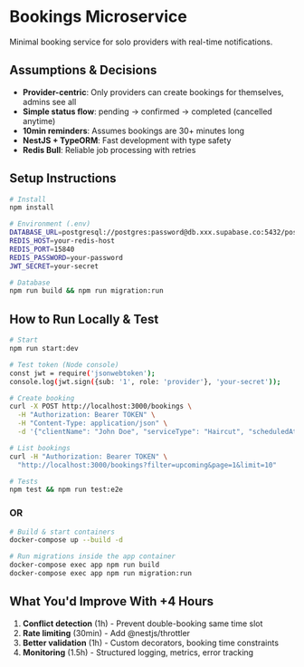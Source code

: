 
# Bookings Microservice

Minimal booking service for solo providers with real-time notifications.

## Assumptions & Decisions

- **Provider-centric**: Only providers can create bookings for themselves, admins see all
- **Simple status flow**: pending → confirmed → completed (cancelled anytime)
- **10min reminders**: Assumes bookings are 30+ minutes long
- **NestJS + TypeORM**: Fast development with type safety
- **Redis Bull**: Reliable job processing with retries

## Setup Instructions

```bash
# Install
npm install

# Environment (.env)
DATABASE_URL=postgresql://postgres:password@db.xxx.supabase.co:5432/postgres
REDIS_HOST=your-redis-host
REDIS_PORT=15840
REDIS_PASSWORD=your-password
JWT_SECRET=your-secret

# Database
npm run build && npm run migration:run
```

## How to Run Locally & Test

```bash
# Start
npm run start:dev

# Test token (Node console)
const jwt = require('jsonwebtoken');
console.log(jwt.sign({sub: '1', role: 'provider'}, 'your-secret'));

# Create booking
curl -X POST http://localhost:3000/bookings \
  -H "Authorization: Bearer TOKEN" \
  -H "Content-Type: application/json" \
  -d '{"clientName": "John Doe", "serviceType": "Haircut", "scheduledAt": "2025-08-20T14:30:00Z","duration": 60,"notes": "Customer requested a quiet room."}'

# List bookings
curl -H "Authorization: Bearer TOKEN" \
  "http://localhost:3000/bookings?filter=upcoming&page=1&limit=10"

# Tests
npm test && npm run test:e2e
```

### OR

```bash
# Build & start containers
docker-compose up --build -d

# Run migrations inside the app container
docker-compose exec app npm run build
docker-compose exec app npm run migration:run
```


## What You'd Improve With +4 Hours

1. **Conflict detection** (1h) - Prevent double-booking same time slot
2. **Rate limiting** (30min) - Add @nestjs/throttler 
3. **Better validation** (1h) - Custom decorators, booking time constraints
4. **Monitoring** (1.5h) - Structured logging, metrics, error tracking
